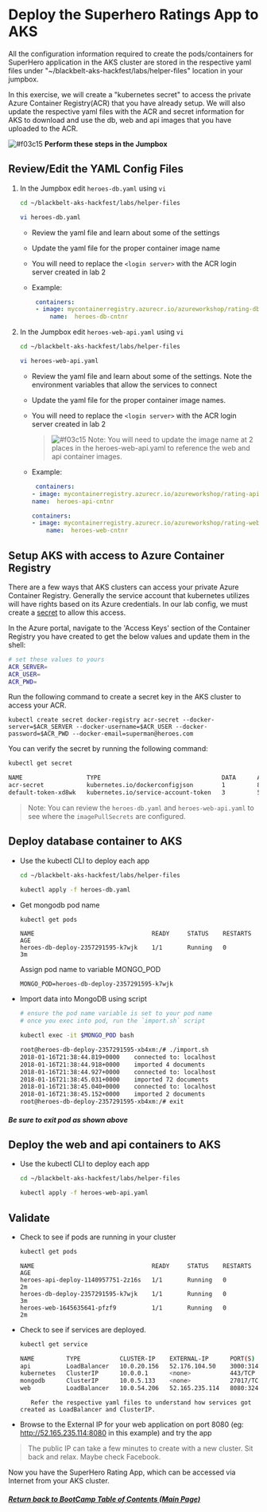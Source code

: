 # Deploy the Superhero Ratings App to AKS
All the configuration information required to create the pods/containers for SuperHero application in the AKS cluster are stored in the respective yaml files under "~/blackbelt-aks-hackfest/labs/helper-files" location in your jumpbox. 

In this exercise, we will create a "kubernetes secret" to access the private Azure Container Registry(ACR) that you have already setup. We will also update the respective yaml files with the ACR and secret information for AKS to download and use the db, web and api  images that you have uploaded to the ACR. 

![#f03c15](https://placehold.it/15/f03c15/000000?text=+) **Perform these steps in the Jumpbox**

## Review/Edit the YAML Config Files

1. In the Jumpbox edit `heroes-db.yaml` using `vi`
    ```bash
    cd ~/blackbelt-aks-hackfest/labs/helper-files

    vi heroes-db.yaml
    ```
    * Review the yaml file and learn about some of the settings
    * Update the yaml file for the proper container image name
    * You will need to replace the `<login server>` with the ACR login server created in lab 2
    * Example: 

       ```yaml
        containers:
        - image: mycontainerregistry.azurecr.io/azureworkshop/rating-db:v1
            name:  heroes-db-cntnr
        ```

2. In the Jumpbox edit `heroes-web-api.yaml` using `vi`
    ```bash
    cd ~/blackbelt-aks-hackfest/labs/helper-files

    vi heroes-web-api.yaml
    ```
    * Review the yaml file and learn about some of the settings. Note the environment variables that allow the services to connect
    * Update the yaml file for the proper container image names.
    * You will need to replace the `<login server>` with the ACR login server created in lab 2
        > ![#f03c15](https://placehold.it/15/f03c15/000000?text=+)  Note: You will need to update the image name at 2 places in the heroes-web-api.yaml to reference the web and api container images.

    * Example: 
        ```yaml
         containers:
      - image: mycontainerregistry.azurecr.io/azureworkshop/rating-api:v1
        name:  heroes-api-cntnr
        ```
        ```yaml
        containers:
        - image: mycontainerregistry.azurecr.io/azureworkshop/rating-web:v1
            name:  heroes-web-cntnr
        ```

## Setup AKS with access to Azure Container Registry

There are a few ways that AKS clusters can access your private Azure Container Registry. Generally the service account that kubernetes utilizes will have rights based on its Azure credentials. 
In our lab config, we must create a [secret](https://kubernetes.io/docs/concepts/configuration/secret/) to allow this access.

In the Azure portal, navigate to the 'Access Keys' section of the Container Registry you have created to get the below values and update them in the shell:

```bash
# set these values to yours
ACR_SERVER=
ACR_USER=
ACR_PWD=
```
Run the following command to create a secret key in the AKS cluster to access your ACR. 
```
kubectl create secret docker-registry acr-secret --docker-server=$ACR_SERVER --docker-username=$ACR_USER --docker-password=$ACR_PWD --docker-email=superman@heroes.com
```
You can verify the secret by running the following command:
```bash
kubectl get secret

NAME                  TYPE                                  DATA      AGE
acr-secret            kubernetes.io/dockerconfigjson        1         8s
default-token-xd8wk   kubernetes.io/service-account-token   3         53m
```
> Note: You can review the `heroes-db.yaml` and `heroes-web-api.yaml` to see where the `imagePullSecrets` are configured.

## Deploy database container to AKS

* Use the kubectl CLI to deploy each app
    ```bash
    cd ~/blackbelt-aks-hackfest/labs/helper-files

    kubectl apply -f heroes-db.yaml
    ```

* Get mongodb pod name
    ```bash
    kubectl get pods
    ```
    ```
    NAME                                 READY     STATUS    RESTARTS   AGE
    heroes-db-deploy-2357291595-k7wjk    1/1       Running   0          3m
    ```
  Assign pod name to variable MONGO_POD
    ```
    MONGO_POD=heroes-db-deploy-2357291595-k7wjk
    ```

* Import data into MongoDB using script
    ```bash
    # ensure the pod name variable is set to your pod name
    # once you exec into pod, run the `import.sh` script

    kubectl exec -it $MONGO_POD bash

    root@heroes-db-deploy-2357291595-xb4xm:/# ./import.sh
    2018-01-16T21:38:44.819+0000	connected to: localhost
    2018-01-16T21:38:44.918+0000	imported 4 documents
    2018-01-16T21:38:44.927+0000	connected to: localhost
    2018-01-16T21:38:45.031+0000	imported 72 documents
    2018-01-16T21:38:45.040+0000	connected to: localhost
    2018-01-16T21:38:45.152+0000	imported 2 documents
    root@heroes-db-deploy-2357291595-xb4xm:/# exit
    ```
##### Be sure to exit pod as shown above
## Deploy the web and api containers to AKS

* Use the kubectl CLI to deploy each app

    ```bash
    cd ~/blackbelt-aks-hackfest/labs/helper-files

    kubectl apply -f heroes-web-api.yaml
    ```

## Validate

* Check to see if pods are running in your cluster
    ```bash
    kubectl get pods
    ```
    ```
    NAME                                 READY     STATUS    RESTARTS   AGE
    heroes-api-deploy-1140957751-2z16s   1/1       Running   0          2m
    heroes-db-deploy-2357291595-k7wjk    1/1       Running   0          3m
    heroes-web-1645635641-pfzf9          1/1       Running   0          2m
    ```

* Check to see if services are deployed.
    ```bash
    kubectl get service

    NAME         TYPE           CLUSTER-IP    EXTERNAL-IP      PORT(S)          AGE
    api          LoadBalancer   10.0.20.156   52.176.104.50    3000:31416/TCP   5m
    kubernetes   ClusterIP      10.0.0.1      <none>           443/TCP          12m
    mongodb      ClusterIP      10.0.5.133    <none>           27017/TCP        5m
    web          LoadBalancer   10.0.54.206   52.165.235.114   8080:32404/TCP   5m
    ```

         Refer the respective yaml files to understand how services got created as LoadBalancer and ClusterIP.

* Browse to the External IP for your web application on port 8080 (eg: http://52.165.235.114:8080 in this example) and try the app

> The public IP can take a few minutes to create with a new cluster. Sit back and relax. Maybe check Facebook. 

Now you have the SuperHero Rating App, which can be accessed via Internet from your AKS cluster. 


   ##### [Return back to BootCamp Table of Contents (Main Page)](/README.md)